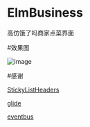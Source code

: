 # ElmBusiness
高仿饿了吗商家点菜界面

#效果图

![image](https://github.com/dalong982242260/ElmBusiness/blob/master/gif/elme.gif?raw=true)


#感谢

[StickyListHeaders](https://github.com/emilsjolander/StickyListHeaders)

[glide](https://github.com/bumptech/glide)

[eventbus](https://github.com/greenrobot/EventBus)
